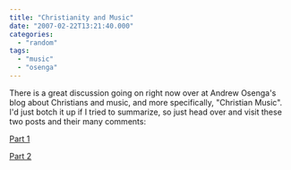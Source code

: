 ```yaml
---
title: "Christianity and Music"
date: "2007-02-22T13:21:40.000"
categories: 
  - "random"
tags: 
  - "music"
  - "osenga"
---
```


There is a great discussion going on right now over at Andrew Osenga's blog about Christians and music, and more specifically, "Christian Music". I'd just botch it up if I tried to summarize, so just head over and visit these two posts and their many comments:

[Part 1](http://www.andrewosenga.com/blog/2007/02/20/no-mans-land/)

[Part 2](http://www.andrewosenga.com/blog/2007/02/22/no-mans-land-part-2/)
